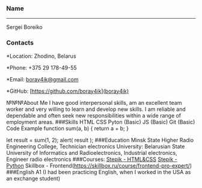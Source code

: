 ### **Name**
****
Sergei Boreiko
### **Contacts**

*Location: Zhodino, Belarus

*Phone: +375 29 178-49-55

*Email: boray4ik@gmail.com

*GitHub: [https://github.com/boray4ik](boray4ik)

№№№About Me
I have good interpersonal skills, am an excellent team worker and very willing to learn and develop new skills.
I am reliable and dependable and often seek new responsibilities within a wide range of employment areas.
###Skills
HTML
CSS
Pyton (Basic)
JS (Basic)
Git (Basic)
Code Example
function sum(a, b) {
  return a + b;
}

let result = sum(1, 2);
alert( result );
###Education
Minsk State Higher Radio Engineering College, Technician electronics
University: Belarusian State University of Informatics and Radioelectronics, Industrial electronics, Engineer radio electronics
###Courses:
[Stepik - HTML&CSS](https://stepik.org/course/38218/syllabus?auth=login)
[Stepik - Python](https://stepik.org/course/67/syllabus)
Skillbox - Frontend(https://skillbox.ru/course/frontend-pro-expert/)
###English
A1 (I had been practicing English, when I worked in the USA as an exchange student)
